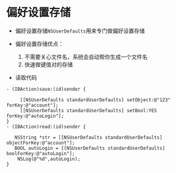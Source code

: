# 偏好设置存储


-  偏好设置存储`NSUserDefaults`用来专门做偏好设置存储

-  偏好设置存储优点：
    1. 不需要关心文件名，系统会自动帮你生成一个文件名
    2. 快速做键值对的存储

-  读取代码
```objc
- (IBAction)save:(id)sender {

     [[NSUserDefaults standardUserDefaults] setObject:@"123" forKey:@"account"];
     [[NSUserDefaults standardUserDefaults] setBool:YES forKey:@"autoLogin"];
}
- (IBAction)read:(id)sender {

   NSString *str = [[NSUserDefaults standardUserDefaults] objectForKey:@"account"];
   BOOL autoLogin = [[NSUserDefaults standardUserDefaults] boolForKey:@"autoLogin"];
    NSLog(@"%d",autoLogin);
}
```
